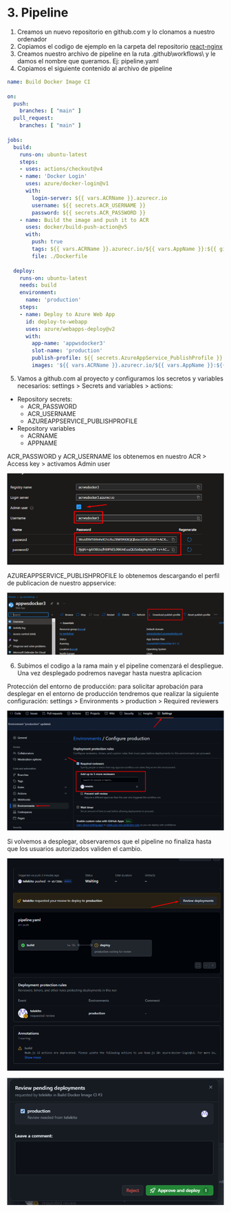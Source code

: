 # 3. Pipeline

1. Creamos un nuevo repositorio en github.com y lo clonamos a nuestro ordenador
2. Copiamos el codigo de ejemplo en la carpeta del repositorio [react-nginx](../Modulo2_acr_deploy/ejercicio/react-nginx/)
3. Creamos nuestro archivo de pipeline en la ruta .github\workflows\ y le damos el nombre que queramos. Ej: pipeline.yaml
4. Copiamos el siguiente contenido al archivo de pipeline

```yaml
name: Build Docker Image CI

on:
  push:
    branches: [ "main" ]
  pull_request:
    branches: [ "main" ]

jobs:
  build:
    runs-on: ubuntu-latest
    steps:
    - uses: actions/checkout@v4
    - name: 'Docker Login'
      uses: azure/docker-login@v1
      with:
        login-server: ${{ vars.ACRName }}.azurecr.io
        username: ${{ secrets.ACR_USERNAME }}
        password: ${{ secrets.ACR_PASSWORD }}
    - name: Build the image and push it to ACR
      uses: docker/build-push-action@v5
      with:
        push: true
        tags: ${{ vars.ACRName }}.azurecr.io/${{ vars.AppName }}:${{ github.run_number }}
        file: ./Dockerfile    

  deploy:
    runs-on: ubuntu-latest
    needs: build
    environment:
      name: 'production'      
    steps:    
    - name: Deploy to Azure Web App
      id: deploy-to-webapp
      uses: azure/webapps-deploy@v2
      with:
        app-name: 'appwsdocker3'
        slot-name: 'production'
        publish-profile: ${{ secrets.AzureAppService_PublishProfile }}
        images: '${{ vars.ACRName }}.azurecr.io/${{ vars.AppName }}:${{ github.run_number }}'
```

5. Vamos a github.com al proyecto y configuramos los secretos y variables necesarios: settings > Secrets and variables > actions:
- Repository secrets:
  - ACR_PASSWORD
  - ACR_USERNAME
  - AZUREAPPSERVICE_PUBLISHPROFILE
- Repository variables
  - ACRNAME
  - APPNAME

ACR_PASSWORD y ACR_USERNAME los obtenemos en nuestro ACR > Access key > activamos Admin user

![alt text](./images/credentials.png)

AZUREAPPSERVICE_PUBLISHPROFILE lo obtenemos descargando el perfil de publicacion de nuestro appservice:

![alt text](./images/publishprofile.png)

6. Subimos el codigo a la rama main y el pipeline comenzará el despliegue. Una vez desplegado podremos navegar hasta nuestra aplicacion

Protección del entorno de producción: para solicitar aprobación para desplegar en el entorno de producción tendremos que realizar la siguiente configuración: settings > Environments > production > Required reviewers

![alt text](./images/proteccion.png)

Si volvemos a desplegar, observaremos que el pipeline no finaliza hasta que los usuarios autorizados validen el cambio.

![alt text](./images/pending.png)

![alt text](./images/validate.png)